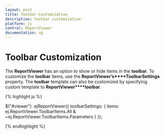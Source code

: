 ```yaml
---
layout: post
title: Toolbar-Customization
description: toolbar customization
platform: js
control: ReportViewer
documentation: ug
---
```


# Toolbar Customization

The **ReportViewer** has an option to show or hide items in the **toolbar**. To customize the **toolbar** items, use the **ReportViewer’s****ToolbarSettings** property. The **toolbar** template can also be customized by specifying custom template to **ReportViewer****toolbar**.

{% highlight js %}


$("#viewer")
    .ejReportViewer({
        toolbarSettings: {
            items: ej.ReportViewer.ToolbarItems.All & ~ej.ReportViewer.ToolbarItems.Parameters
        }
    });

{% endhighlight %}



